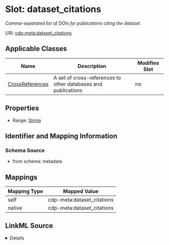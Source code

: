 

# Slot: dataset_citations


_Comma-separated list of DOIs for publications citing the dataset._



URI: [cdp-meta:dataset_citations](metadatadataset_citations)



<!-- no inheritance hierarchy -->





## Applicable Classes

| Name | Description | Modifies Slot |
| --- | --- | --- |
| [CrossReferences](CrossReferences.md) | A set of cross-references to other databases and publications |  no  |







## Properties

* Range: [String](String.md)





## Identifier and Mapping Information







### Schema Source


* from schema: metadata




## Mappings

| Mapping Type | Mapped Value |
| ---  | ---  |
| self | cdp-meta:dataset_citations |
| native | cdp-meta:dataset_citations |




## LinkML Source

<details>
```yaml
name: dataset_citations
description: Comma-separated list of DOIs for publications citing the dataset.
from_schema: metadata
rank: 1000
alias: dataset_citations
owner: CrossReferences
domain_of:
- CrossReferences
range: string
inlined: true
inlined_as_list: true

```
</details>